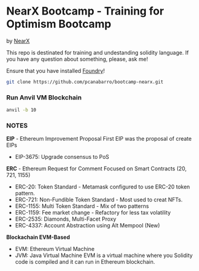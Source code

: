 # NearX Bootcamp - Training for Optimism Bootcamp

by [NearX](https://nearx.com.br/)

This repo is destinated for training and undestanding solidity language. If you have any question about something, please, ask me!

Ensure that you have installed [Foundry](https://book.getfoundry.sh/getting-started/installation)!

```bash
git clone https://github.com/pcanabarro/bootcamp-nearx.git
```

### Run Anvil VM Blockchain

```bash
anvil -b 10
```

### NOTES

__EIP__ - Ethereum Improvement Proposal
First EIP was the proposal of create EIPs

- EIP-3675: Upgrade consensus to PoS

__ERC__ - Ethereum Request for Comment
Focused on Smart Contracts (20, 721, 1155)

- ERC-20: Token Standard - Metamask configured to use ERC-20 token pattern.
- ERC-721: Non-Fundible Token Standard - Most used to creat NFTs.
- ERC-1155: Multi Token Standard - Mix of two patterns
- ERC-1159: Fee market change - Refactory for less tax volatility
- ERC-2535: Diamonds, Multi-Facet Proxy
- ERC-4337: Account Abstraction using Alt Mempool (New)

__Blockachain EVM-Based__

- EVM: Ethereum Virtual Machine
- JVM: Java Virtual Machine
  EVM is a virtual machine where you Solidity code is compiled and it can run in Ethereum blockchain.
